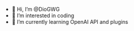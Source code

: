 - 👋 Hi, I’m @DioGWG
- 👀 I’m interested in coding
- 🌱 I’m currently learning OpenAI API and plugins


<!---
DioGWG/DioGWG is a ✨ special ✨ repository because its `README.md` (this file) appears on your GitHub profile.
You can click the Preview link to take a look at your changes.
--->
